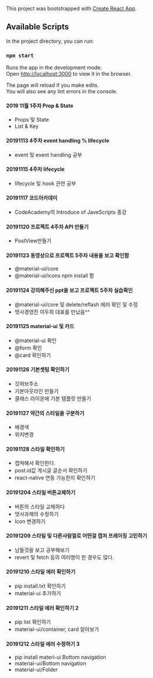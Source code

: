 This project was bootstrapped with [Create React App](https://github.com/facebook/create-react-app).

## Available Scripts

In the project directory, you can run:

### `npm start`

Runs the app in the development mode.<br />
Open [http://localhost:3000](http://localhost:3000) to view it in the browser.

The page will reload if you make edits.<br />
You will also see any lint errors in the console.


#### 2019 11월 1주차 Prop & State

- Props 및 State
- List & Key

#### 20191113 4주차 event handling % lifecycle

- event 및 event handling 공부

#### 20191115 4주차 lifecycle

- lifecycle 및 hook 관련 공부

#### 20191117 코드아카데미

- CodeAcademy의 Introduce of JaveScripts 종강


#### 20191120 프로젝트 4주차 API 만들기

- PostView만들기

#### 20191123 동영상으로 프로젝트 5주차 내용을 보고 확인함 

- @material-ui/core
- @material-ui/icons npm install 함

#### 20191124 강의해주신 ppt을 보고 프로젝트 5주차 실습확인 

- @material-ui/core 및 delete/reflash 에러 확인 및 수정
- 멋사경영진 이두희 대표를 만났음^^

#### 20191125 material-ui 및 카드

- @material-ui 확인
- @form 확인
- @card 확인하기

#### 20191126 기본셋팅 확인하기

- 깃허브주소
- 기본아웃라인 만들기
- 클래스 라이온에 기본 템플릿 만들기


#### 20191127 약간의 스타일을 구분하기
- 배경색
- 위치변경

#### 20191128 스타일 확인하기
- 캡쳐해서 확인한다.
- post.id값 게시글 글순서 확인하기
- react-native 연동 가능한지 확인하기

#### 20191204 스타일 버튼교체하기

- 버튼의 스타일 교체하다
- 멋사과제의 수정하기
- Icon 변경하기

#### 20191209 스타일 및 다른사람껄로 어떤걸 캡처 프레이징 고민하기
- 남들것을 보고 공부해보기
- revert 및 fetch 등의 여러명이 한 경우도 많다.

#### 20191210 스타일 에러 확인하기
- pip install.txt 확인하기
- material-ui 추가하기

#### 20191211 스타일 에러 확인하기 2
- pip list 확인하기
- material-ui/container, card 알아보기

#### 20191212 스타일 에러 수정하기 3
- pip install materi-ui Bottom navigation
- material-ui/Bottom navigation
- material-ui/Folder